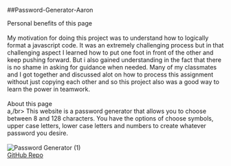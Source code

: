 ##Password-Generator-Aaron

Personal benefits of this page</br></br>
My motivation for doing this project was to understand how to logically format a javascript code. It was an extremely challenging process but in that challenging aspect I learned how to put one foot in front of the other and keep pushing forward. But i also gained understanding in the fact that there is no shame in asking for guidance when needed. Many of my classmates and I got together and discussed alot on how to process this assignment without just copying each other and so this project also was a good way to learn the power in teamwork.</br></br>
About this page</br>a,/br>
This website is a password generator that allows you to choose between 8 and 128 characters. You have the options of choose symbols, upper case letters, lower case letters and numbers to create whatever password you desire.</br></br>
![Password Generator (1)](https://user-images.githubusercontent.com/76064269/107462197-93a7a200-6b29-11eb-86d5-a890ebc87652.gif)</br>
[GitHub Repo](https://github.com/aaronweiner2016/Password-Generator-Aaron)
